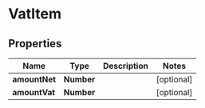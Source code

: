# VatItem

## Properties

Name | Type | Description | Notes
------------ | ------------- | ------------- | -------------
**amountNet** | **Number** |  | [optional] 
**amountVat** | **Number** |  | [optional] 


